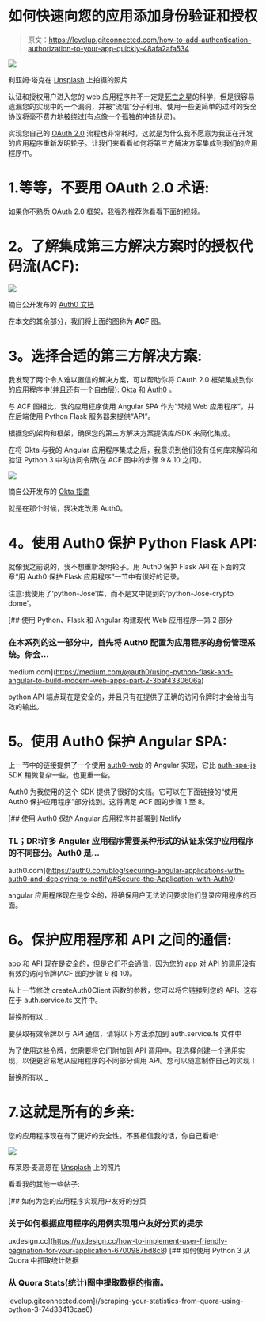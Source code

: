# 如何快速向您的应用添加身份验证和授权

> 原文：<https://levelup.gitconnected.com/how-to-add-authentication-authorization-to-your-app-quickly-48afa2afa534>

![](img/60fc7c72741d9c9af4ae13dc50a0f48f.png)

利亚姆·塔克在 [Unsplash](https://unsplash.com/s/photos/security?utm_source=unsplash&utm_medium=referral&utm_content=creditCopyText) 上拍摄的照片

认证和授权用户进入您的 web 应用程序并不一定是[死亡之星](https://starwars.fandom.com/wiki/Death_Star)的科学，但是很容易遗漏您的实现中的一个漏洞，并被“流氓”分子利用。使用一些更简单的过时的安全协议将毫不费力地被绕过(有点像一个孤独的冲锋队员)。

实现您自己的 [OAuth 2.0](https://oauth.net/2/) 流程也非常耗时，这就是为什么我不愿意为我正在开发的应用程序重新发明轮子。让我们来看看如何将第三方解决方案集成到我们的应用程序中。

# 1.等等，不要用 OAuth 2.0 术语:

如果你不熟悉 OAuth 2.0 框架，我强烈推荐你看看下面的视频。

# **2。了解集成第三方解决方案时的授权代码流(ACF):**

![](img/ec28bea77ddb809db3f00e3920bdccfa.png)

摘自公开发布的 [Auth0 文档](https://auth0.com/docs/flows/authorization-code-flow)

在本文的其余部分，我们将上面的图称为 **ACF** 图。

# **3。选择合适的第三方解决方案:**

我发现了两个令人难以置信的解决方案，可以帮助你将 OAuth 2.0 框架集成到你的应用程序中(并且还有一个自由层): [Okta](https://www.okta.com/) 和 [Auth0](https://auth0.com/) 。

与 ACF 图相比，我的应用程序使用 Angular SPA 作为“常规 Web 应用程序”，并在后端使用 Python Flask 服务器来提供“API”。

根据您的架构和框架，确保您的第三方解决方案提供库/SDK 来简化集成。

在将 Okta 与我的 Angular 应用程序集成之后，我意识到他们没有任何库来解码和验证 Python 3 中的访问令牌(在 ACF 图中的步骤 9 & 10 之间)。

![](img/927b15ad8db3d038c58037da66bba653.png)

摘自公开发布的 [Okta 指南](https://developer.okta.com/docs/guides/validate-access-tokens/go/overview/#what-to-check-when-validating-an-access-token)

就是在那个时候，我决定改用 Auth0。

# **4。使用 Auth0 保护 Python Flask API:**

就像我之前说的，我不想重新发明轮子。用 Auth0 保护 Flask API 在下面的文章“用 Auth0 保护 Flask 应用程序”一节中有很好的记录。

注意:我使用了‘python-Jose’库，而不是文中提到的‘python-Jose-crypto dome’。

[](https://medium.com/@auth0/using-python-flask-and-angular-to-build-modern-web-apps-part-2-3baf4330606a) [## 使用 Python、Flask 和 Angular 构建现代 Web 应用程序—第 2 部分

### 在本系列的这一部分中，首先将 Auth0 配置为应用程序的身份管理系统。你会…

medium.com](https://medium.com/@auth0/using-python-flask-and-angular-to-build-modern-web-apps-part-2-3baf4330606a) 

python API 端点现在是安全的，并且只有在提供了正确的访问令牌时才会给出有效的输出。

# **5。使用 Auth0 保护 Angular SPA:**

上一节中的链接提供了一个使用 [auth0-web](https://auth0.com/docs/libraries/auth0js?_ga=2.133333515.46076697.1611484358-1083246999.1606830885) 的 Angular 实现，它比 [auth-spa-js](https://auth0.com/docs/libraries/auth0-single-page-app-sdk?_ga=2.199862187.46076697.1611484358-1083246999.1606830885) SDK 稍微复杂一些，也更重一些。

Auth0 为我使用的这个 SDK 提供了很好的文档。它可以在下面链接的“使用 Auth0 保护应用程序”部分找到。这将满足 ACF 图的步骤 1 至 8。

[](https://auth0.com/blog/securing-angular-applications-with-auth0-and-deploying-to-netlify/#Secure-the-Application-with-Auth0) [## 使用 Auth0 保护 Angular 应用程序并部署到 Netlify

### TL；DR:许多 Angular 应用程序需要某种形式的认证来保护应用程序的不同部分。Auth0 是…

auth0.com](https://auth0.com/blog/securing-angular-applications-with-auth0-and-deploying-to-netlify/#Secure-the-Application-with-Auth0) 

angular 应用程序现在是安全的，将确保用户无法访问要求他们登录应用程序的页面。

# **6。保护应用程序和 API 之间的通信:**

app 和 API 现在是安全的，但是它们不会通信，因为您的 app 对 API 的调用没有有效的访问令牌(ACF 图的步骤 9 和 10)。

从上一节修改 createAuth0Client 函数的参数，您可以将它链接到您的 API。这存在于 auth.service.ts 文件中。

替换所有以 _

要获取有效令牌以与 API 通信，请将以下方法添加到 auth.service.ts 文件中

为了使用这些令牌，您需要将它们附加到 API 调用中。我选择创建一个通用实现，以便更容易地从应用程序的不同部分调用 API。您可以随意制作自己的实现！

替换所有以 _

# 7.这就是所有的乡亲:

您的应用程序现在有了更好的安全性。不要相信我的话，你自己看吧:

![](img/b8e554ddd61d3dcf0fd4d07abf024706.png)

布莱恩·麦高恩在 [Unsplash](https://unsplash.com/s/photos/star-wars?utm_source=unsplash&utm_medium=referral&utm_content=creditCopyText) 上的照片

看看我的其他一些帖子:

[](https://uxdesign.cc/how-to-implement-user-friendly-pagination-for-your-application-6700987bd8c8) [## 如何为您的应用程序实现用户友好的分页

### 关于如何根据应用程序的用例实现用户友好分页的提示

uxdesign.cc](https://uxdesign.cc/how-to-implement-user-friendly-pagination-for-your-application-6700987bd8c8) [](/scraping-your-statistics-from-quora-using-python-3-74d33413cae6) [## 如何使用 Python 3 从 Quora 中抓取统计数据

### 从 Quora Stats(统计)图中提取数据的指南。

levelup.gitconnected.com](/scraping-your-statistics-from-quora-using-python-3-74d33413cae6)